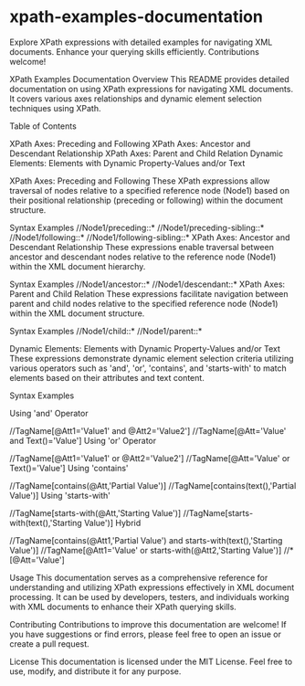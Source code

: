 # xpath-examples-documentation
Explore XPath expressions with detailed examples for navigating XML documents. Enhance your querying skills efficiently. Contributions welcome!

XPath Examples Documentation
Overview
This README provides detailed documentation on using XPath expressions for navigating XML documents. It covers various axes relationships and dynamic element selection techniques using XPath.

Table of Contents

XPath Axes: Preceding and Following
XPath Axes: Ancestor and Descendant Relationship
XPath Axes: Parent and Child Relation
Dynamic Elements: Elements with Dynamic Property-Values and/or Text

XPath Axes: Preceding and Following
These XPath expressions allow traversal of nodes relative to a specified reference node (Node1) based on their positional relationship (preceding or following) within the document structure.

Syntax Examples
//Node1/preceding::*
//Node1/preceding-sibling::*
//Node1/following::*
//Node1/following-sibling::*
XPath Axes: Ancestor and Descendant Relationship
These expressions enable traversal between ancestor and descendant nodes relative to the reference node (Node1) within the XML document hierarchy.

Syntax Examples
//Node1/ancestor::*
//Node1/descendant::*
XPath Axes: Parent and Child Relation
These expressions facilitate navigation between parent and child nodes relative to the specified reference node (Node1) within the XML document structure.

Syntax Examples
//Node1/child::*
//Node1/parent::*

Dynamic Elements: Elements with Dynamic Property-Values and/or Text
These expressions demonstrate dynamic element selection criteria utilizing various operators such as 'and', 'or', 'contains', and 'starts-with' to match elements based on their attributes and text content.

Syntax Examples

Using 'and' Operator

//TagName[@Att1='Value1' and @Att2='Value2']
//TagName[@Att='Value' and Text()='Value']
Using 'or' Operator

//TagName[@Att1='Value1' or @Att2='Value2']
//TagName[@Att='Value' or Text()='Value']
Using 'contains'

//TagName[contains(@Att,'Partial Value')]
//TagName[contains(text(),'Partial Value')]
Using 'starts-with'

//TagName[starts-with(@Att,'Starting Value')]
//TagName[starts-with(text(),'Starting Value')]
Hybrid

//TagName[contains(@Att1,'Partial Value') and starts-with(text(),'Starting Value')]
//TagName[@Att1='Value' or starts-with(@Att2,'Starting Value')]
//*[@Att='Value']

Usage
This documentation serves as a comprehensive reference for understanding and utilizing XPath expressions effectively in XML document processing. It can be used by developers, testers, and individuals working with XML documents to enhance their XPath querying skills.

Contributing
Contributions to improve this documentation are welcome! If you have suggestions or find errors, please feel free to open an issue or create a pull request.

License
This documentation is licensed under the MIT License. Feel free to use, modify, and distribute it for any purpose.
